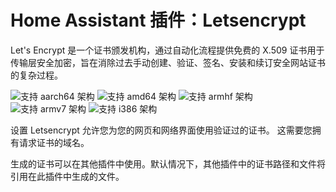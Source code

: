 # Home Assistant 插件：Letsencrypt

Let's Encrypt 是一个证书颁发机构，通过自动化流程提供免费的 X.509 证书用于传输层安全加密，旨在消除过去手动创建、验证、签名、安装和续订安全网站证书的复杂过程。

![支持 aarch64 架构][aarch64-shield] ![支持 amd64 架构][amd64-shield] ![支持 armhf 架构][armhf-shield] ![支持 armv7 架构][armv7-shield] ![支持 i386 架构][i386-shield]

设置 Letsencrypt 允许您为您的网页和网络界面使用验证过的证书。
这需要您拥有请求证书的域名。

生成的证书可以在其他插件中使用。默认情况下，其他插件中的证书路径和文件将引用在此插件中生成的文件。

[aarch64-shield]: https://img.shields.io/badge/aarch64-yes-green.svg
[amd64-shield]: https://img.shields.io/badge/amd64-yes-green.svg
[armhf-shield]: https://img.shields.io/badge/armhf-yes-green.svg
[armv7-shield]: https://img.shields.io/badge/armv7-yes-green.svg
[i386-shield]: https://img.shields.io/badge/i386-yes-green.svg